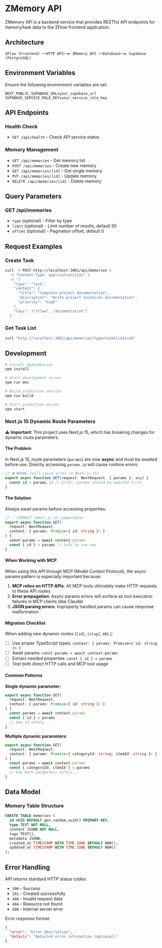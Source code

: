 # ZMemory API

ZMemory API is a backend service that provides RESTful API endpoints for memory/task data to the ZFlow frontend application.

## Architecture

```
ZFlow (Frontend) ──HTTP API──► ZMemory API ──Database──► Supabase (PostgreSQL)
```

## Environment Variables

Ensure the following environment variables are set:

```env
NEXT_PUBLIC_SUPABASE_URL=your_supabase_url
SUPABASE_SERVICE_ROLE_KEY=your_service_role_key
```

## API Endpoints

### Health Check
- `GET /api/health` - Check API service status

### Memory Management
- `GET /api/memories` - Get memory list
- `POST /api/memories` - Create new memory
- `GET /api/memories/[id]` - Get single memory
- `PUT /api/memories/[id]` - Update memory
- `DELETE /api/memories/[id]` - Delete memory

## Query Parameters

### GET /api/memories
- `type` (optional) - Filter by type
- `limit` (optional) - Limit number of results, default 50
- `offset` (optional) - Pagination offset, default 0

## Request Examples

### Create Task
```bash
curl -X POST http://localhost:3001/api/memories \
  -H "Content-Type: application/json" \
  -d '{
    "type": "task",
    "content": {
      "title": "Complete project documentation",
      "description": "Write project technical documentation",
      "priority": "high"
    },
    "tags": ["zflow", "documentation"]
  }'
```

### Get Task List
```bash
curl "http://localhost:3001/api/memories?type=task&limit=10"
```

## Development

```bash
# Install dependencies
npm install

# Start development server
npm run dev

# Build production version
npm run build

# Start production server
npm start
```

### Next.js 15 Dynamic Route Parameters

⚠️ **Important**: This project uses Next.js 15, which has breaking changes for dynamic route parameters.

#### The Problem
In Next.js 15, route parameters (`params`) are now **async** and must be awaited before use. Directly accessing `params.id` will cause runtime errors:

```typescript
// ❌ WRONG (will cause error in Next.js 15)
export async function GET(request: NextRequest, { params }: any) {
  const id = params.id // Error: params should be awaited first
}
```

#### The Solution
Always await params before accessing properties:

```typescript
// ✅ CORRECT (Next.js 15 compatible)
export async function GET(
  request: NextRequest,
  context: { params: Promise<{ id: string }> }
) {
  const params = await context.params
  const { id } = params // Safe to use now
}
```

#### When Working with MCP

When using this API through MCP (Model Context Protocol), the async params pattern is especially important because:

1. **MCP relies on HTTP APIs**: All MCP tools ultimately make HTTP requests to these API routes
2. **Error propagation**: Async params errors will surface as tool execution failures in MCP clients (like Claude)
3. **JSON parsing errors**: Improperly handled params can cause response malformation

#### Migration Checklist

When adding new dynamic routes (`[id]`, `[slug]`, etc.):

- [ ] Use proper TypeScript types: `context: { params: Promise<{ id: string }> }`
- [ ] Await params: `const params = await context.params`
- [ ] Extract needed properties: `const { id } = params`
- [ ] Test both direct HTTP calls and MCP tool usage

#### Common Patterns

**Single dynamic parameter:**
```typescript
export async function GET(
  request: NextRequest,
  context: { params: Promise<{ id: string }> }
) {
  const params = await context.params
  const { id } = params
  // Use id safely...
}
```

**Multiple dynamic parameters:**
```typescript
export async function GET(
  request: NextRequest,
  context: { params: Promise<{ categoryId: string; itemId: string }> }
) {
  const params = await context.params
  const { categoryId, itemId } = params
  // Use both parameters safely...
}
```

## Data Model

### Memory Table Structure
```sql
CREATE TABLE memories (
  id UUID DEFAULT gen_random_uuid() PRIMARY KEY,
  type TEXT NOT NULL,
  content JSONB NOT NULL,
  tags TEXT[],
  metadata JSONB,
  created_at TIMESTAMP WITH TIME ZONE DEFAULT NOW(),
  updated_at TIMESTAMP WITH TIME ZONE DEFAULT NOW()
);
```

## Error Handling

API returns standard HTTP status codes:
- `200` - Success
- `201` - Created successfully
- `400` - Invalid request data
- `404` - Resource not found
- `500` - Internal server error

Error response format:
```json
{
  "error": "Error description",
  "details": "Detailed error information (optional)"
}
``` 